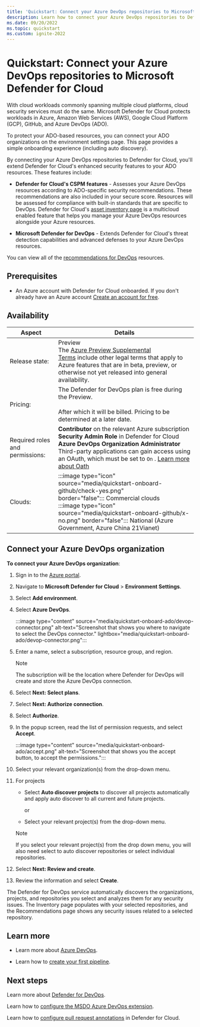 ```yaml
---
title: 'Quickstart: Connect your Azure DevOps repositories to Microsoft Defender for Cloud'
description: Learn how to connect your Azure DevOps repositories to Defender for Cloud.
ms.date: 09/20/2022
ms.topic: quickstart
ms.custom: ignite-2022
---
```


# Quickstart: Connect your Azure DevOps repositories to Microsoft Defender for Cloud

With cloud workloads commonly spanning multiple cloud platforms, cloud security services must do the same. Microsoft Defender for Cloud protects workloads in Azure, Amazon Web Services (AWS), Google Cloud Platform (GCP), GitHub, and Azure DevOps (ADO).

To protect your ADO-based resources, you can connect your ADO organizations on the environment settings page. This page provides a simple onboarding experience (including auto discovery). 

By connecting your Azure DevOps repositories to Defender for Cloud, you'll extend Defender for Cloud's enhanced security features to your ADO resources. These features include:

- **Defender for Cloud's CSPM features** - Assesses your Azure DevOps resources according to ADO-specific security recommendations. These recommendations are also included in your secure score. Resources will be assessed for compliance with built-in standards that are specific to DevOps. Defender for Cloud's [asset inventory page](asset-inventory.md) is a multicloud enabled feature that helps you manage your Azure DevOps resources alongside your Azure resources.

- **Microsoft Defender for DevOps** - Extends Defender for Cloud's threat detection capabilities and advanced defenses to your Azure DevOps resources.


You can view all of the [recommendations for DevOps](recommendations-reference.md) resources.

## Prerequisites

- An Azure account with Defender for Cloud onboarded. If you don't already have an Azure account [Create an account for free](https://azure.microsoft.com/free/?WT.mc_id=A261C142F).

## Availability

| Aspect | Details |
|--|--|
| Release state: | Preview <br> The [Azure Preview Supplemental Terms](https://azure.microsoft.com/support/legal/preview-supplemental-terms/) include other legal terms that apply to Azure features that are in beta, preview, or otherwise not yet released into general availability. |
| Pricing: | The Defender for DevOps plan is free during the Preview. <br><br> After which it will be billed. Pricing to be determined at a later date. |
| Required roles and permissions: | **Contributor** on the relevant Azure subscription <br> **Security Admin Role** in Defender for Cloud <br> **Azure DevOps Organization Administrator**  <br> Third-party applications can gain access using an OAuth, which must be set to `On` . [Learn more about Oath](/azure/devops/organizations/accounts/change-application-access-policies?view=azure-devops)|
| Clouds: | :::image type="icon" source="media/quickstart-onboard-github/check-yes.png" border="false"::: Commercial clouds <br> :::image type="icon" source="media/quickstart-onboard-github/x-no.png" border="false"::: National (Azure Government, Azure China 21Vianet) |

## Connect your Azure DevOps organization

**To connect your Azure DevOps organization**:

1. Sign in to the [Azure portal](https://portal.azure.com/).

1. Navigate to **Microsoft Defender for Cloud** > **Environment Settings**.

1. Select **Add environment**.

1. Select **Azure DevOps**.

    :::image type="content" source="media/quickstart-onboard-ado/devop-connector.png" alt-text="Screenshot that shows you where to navigate to select the DevOps connector." lightbox="media/quickstart-onboard-ado/devop-connector.png":::

1. Enter a name, select a subscription, resource group, and region.

    > [!NOTE] 
    > The subscription will be the location where Defender for DevOps will create and store the Azure DevOps connection.

1. Select **Next: Select plans**.

1. Select **Next: Authorize connection**.

1. Select **Authorize**.

1. In the popup screen, read the list of permission requests, and select **Accept**.

    :::image type="content" source="media/quickstart-onboard-ado/accept.png" alt-text="Screenshot that shows you the accept button, to accept the permissions.":::

1. Select your relevant organization(s) from the drop-down menu.

1. For projects

    - Select **Auto discover projects** to discover all projects automatically and apply auto discover to all current and future projects.
    
      or

    - Select your relevant project(s) from the drop-down menu.
    
    > [!NOTE]
    > If you select your relevant project(s) from the drop down menu, you will also need select to auto discover repositories or select individual repositories.

1. Select **Next: Review and create**.

1. Review the information and select **Create**.

The Defender for DevOps service automatically discovers the organizations, projects, and repositories you select and analyzes them for any security issues. The Inventory page populates with your selected repositories, and the Recommendations page shows any security issues related to a selected repository.

## Learn more

- Learn more about [Azure DevOps](https://learn.microsoft.com/azure/devops/?view=azure-devops).

- Learn how to [create your first pipeline](https://learn.microsoft.com/azure/devops/pipelines/create-first-pipeline?view=azure-devops&tabs=java%2Ctfs-2018-2%2Cbrowser).

## Next steps
Learn more about [Defender for DevOps](defender-for-devops-introduction.md).

Learn how to [configure the MSDO Azure DevOps extension](azure-devops-extension.md).

Learn how to [configure pull request annotations](tutorial-enable-pull-request-annotations.md) in Defender for Cloud.
